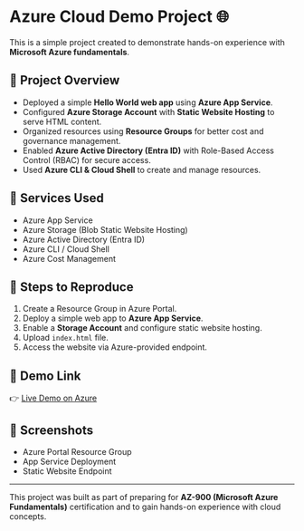# Azure Cloud Demo Project 🌐

This is a simple project created to demonstrate hands-on experience with **Microsoft Azure fundamentals**.  

## 🔹 Project Overview
- Deployed a simple **Hello World web app** using **Azure App Service**.  
- Configured **Azure Storage Account** with **Static Website Hosting** to serve HTML content.  
- Organized resources using **Resource Groups** for better cost and governance management.  
- Enabled **Azure Active Directory (Entra ID)** with Role-Based Access Control (RBAC) for secure access.  
- Used **Azure CLI & Cloud Shell** to create and manage resources.  

## 🔹 Services Used
- Azure App Service  
- Azure Storage (Blob Static Website Hosting)  
- Azure Active Directory (Entra ID)  
- Azure CLI / Cloud Shell  
- Azure Cost Management  

## 🔹 Steps to Reproduce
1. Create a Resource Group in Azure Portal.  
2. Deploy a simple web app to **Azure App Service**.  
3. Enable a **Storage Account** and configure static website hosting.  
4. Upload `index.html` file.  
5. Access the website via Azure-provided endpoint.  

## 🔹 Demo Link
👉 [Live Demo on Azure](YOUR_AZURE_LINK_HERE)  

## 🔹 Screenshots
- Azure Portal Resource Group  
- App Service Deployment  
- Static Website Endpoint  

---

This project was built as part of preparing for **AZ-900 (Microsoft Azure Fundamentals)** certification and to gain hands-on experience with cloud concepts.


